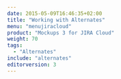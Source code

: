 ```yaml
---
date: 2015-05-09T16:46:35+02:00
title: "Working with Alternates"
menu: "menujiracloud"
product: "Mockups 3 for JIRA Cloud"
weight: 70
tags:
  - "Alternates"
include: "alternates"
editorversion: 3
---
```

